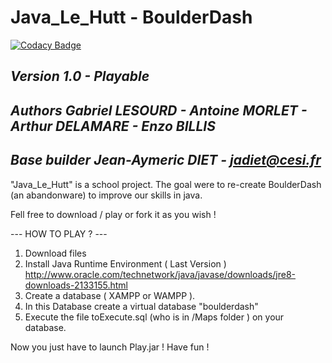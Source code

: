 # Java_Le_Hutt - BoulderDash
[![Codacy Badge](https://api.codacy.com/project/badge/Grade/f58b1e1620cc443f9575a385932c7c73)](https://www.codacy.com?utm_source=github.com&amp;utm_medium=referral&amp;utm_content=Jean-Aymeric/BoulderDash&amp;utm_campaign=Badge_Grade)

## *Version 1.0 - Playable* ## 
## *Authors Gabriel LESOURD - Antoine MORLET - Arthur DELAMARE - Enzo BILLIS* ##
## *Base builder Jean-Aymeric DIET - jadiet@cesi.fr* ##

"Java_Le_Hutt" is a school project. The goal were to re-create BoulderDash (an abandonware) to improve our skills in java. 

Fell free to download / play or fork it as you wish !

--- HOW TO PLAY ? ---
1) Download files
2) Install Java Runtime Environment ( Last Version ) http://www.oracle.com/technetwork/java/javase/downloads/jre8-downloads-2133155.html
3) Create a database ( XAMPP or WAMPP ). 
4) In this Database create a virtual database "boulderdash"
5) Execute the file toExecute.sql (who is in /Maps folder ) on your database.

Now you just have to launch Play.jar ! Have fun !
